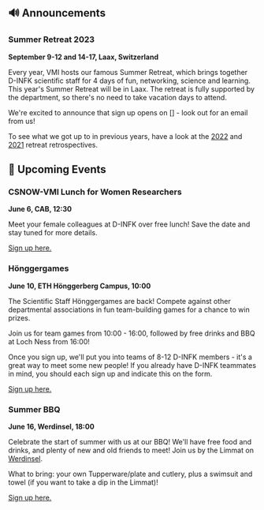 ## 🔊 Announcements

### Summer Retreat 2023

**September 9-12 and 14-17, Laax, Switzerland**

Every year, VMI hosts our famous Summer Retreat, which brings together D-INFK scientific staff for 4 days of fun, networking, science and learning. This year's Summer Retreat will be in Laax. The retreat is fully supported by the department, so there's no need to take vacation days to attend. 

We're excited to announce that sign up opens on [] - look out for an email from us! 

To see what we got up to in previous years, have a look at the [2022](http://vmi.ethz.ch/news/event/2022/09/27/summer-retreat-retrospective/) and [2021](http://vmi.ethz.ch/news/event/2022/02/21/summer-retreat-retrospective/) retreat retrospectives. 

## 📅 Upcoming Events

### CSNOW-VMI Lunch for Women Researchers

**June 6, CAB, 12:30**

Meet your female colleagues at D-INFK over free lunch! Save the date and stay tuned for more details.

[Sign up here.](https://forms.gle/msmEpjt51WR6P4vL8)

### Hönggergames

**June 10, ETH Hönggerberg Campus, 10:00**

The Scientific Staff Hönggergames are back! Compete against other departmental associations in fun team-building games for a chance to win prizes.

Join us for team games from 10:00 - 16:00, followed by free drinks and BBQ at Loch Ness from 16:00! 

Once you sign up, we'll put you into teams of 8-12 D-INFK members - it's a great way to meet some new people! If you already have D-INFK teammates in mind, you should each sign up and indicate this on the form.

[Sign up here.](https://forms.gle/iXhT8HGqrkcrkxQr7)

### Summer BBQ

**June 16, Werdinsel, 18:00**

Celebrate the start of summer with us at our BBQ! We'll have free food and drinks, and plenty of new and old friends to meet! Join us by the Limmat on [Werdinsel](https://goo.gl/maps/ak9cPr883acJ36ut6).

What to bring: your own Tupperware/plate and cutlery, plus a swimsuit and towel (if you want to take a dip in the Limmat)! 

[Sign up here.](https://forms.gle/ixKWapibxDS2cegM7)



